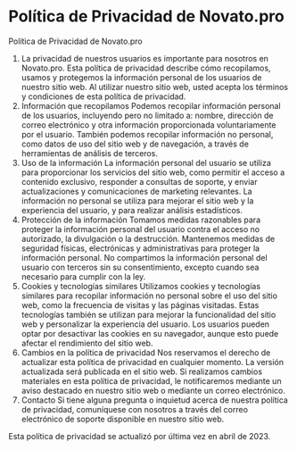 # Política de Privacidad de Novato.pro

Política de Privacidad de Novato.pro

<ol>
<li>La privacidad de nuestros usuarios es importante para nosotros en Novato.pro. Esta política de privacidad describe cómo recopilamos, usamos y protegemos la información personal de los usuarios de nuestro sitio web. Al utilizar nuestro sitio web, usted acepta los términos y condiciones de esta política de privacidad.</li>

<li>Información que recopilamos
Podemos recopilar información personal de los usuarios, incluyendo pero no limitado a: nombre, dirección de correo electrónico y otra información proporcionada voluntariamente por el usuario. También podemos recopilar información no personal, como datos de uso del sitio web y de navegación, a través de herramientas de análisis de terceros.</li>

<li>Uso de la información
La información personal del usuario se utiliza para proporcionar los servicios del sitio web, como permitir el acceso a contenido exclusivo, responder a consultas de soporte, y enviar actualizaciones y comunicaciones de marketing relevantes. La información no personal se utiliza para mejorar el sitio web y la experiencia del usuario, y para realizar análisis estadísticos.</li>

<li>Protección de la información
Tomamos medidas razonables para proteger la información personal del usuario contra el acceso no autorizado, la divulgación o la destrucción. Mantenemos medidas de seguridad físicas, electrónicas y administrativas para proteger la información personal. No compartimos la información personal del usuario con terceros sin su consentimiento, excepto cuando sea necesario para cumplir con la ley.</li>

<li>Cookies y tecnologías similares
Utilizamos cookies y tecnologías similares para recopilar información no personal sobre el uso del sitio web, como la frecuencia de visitas y las páginas visitadas. Estas tecnologías también se utilizan para mejorar la funcionalidad del sitio web y personalizar la experiencia del usuario. Los usuarios pueden optar por desactivar las cookies en su navegador, aunque esto puede afectar el rendimiento del sitio web.</li>

<li>Cambios en la política de privacidad
Nos reservamos el derecho de actualizar esta política de privacidad en cualquier momento. La versión actualizada será publicada en el sitio web. Si realizamos cambios materiales en esta política de privacidad, le notificaremos mediante un aviso destacado en nuestro sitio web o mediante un correo electrónico.</li>

<li>Contacto
Si tiene alguna pregunta o inquietud acerca de nuestra política de privacidad, comuníquese con nosotros a través del correo electrónico de soporte disponible en nuestro sitio web.</li>
</ol>

Esta política de privacidad se actualizó por última vez en abril de 2023.

